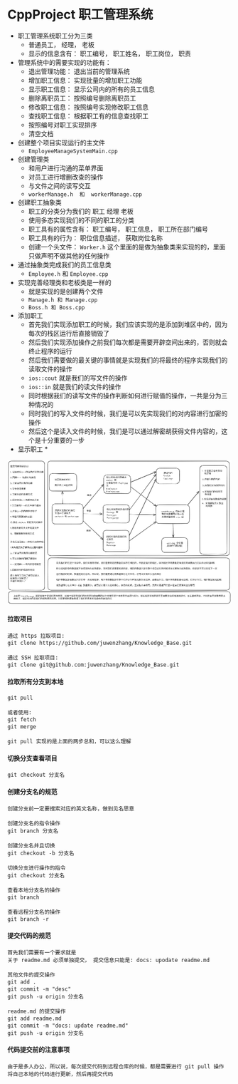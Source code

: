 # CppProject 职工管理系统

* 职工管理系统职工分为三类
  * 普通员工， 经理， 老板
  * 显示的信息含有： 职工编号， 职工姓名， 职工岗位， 职责
* 管理系统中的需要实现的功能有：
  * 退出管理功能： 退出当前的管理系统
  * 增加职工信息： 实现批量的增加职工功能
  * 显示职工信息： 显示公司内的所有的员工信息
  * 删除离职员工： 按照编号删除离职员工
  * 修改职工信息： 按照编号实现修改职工信息
  * 查找职工信息： 根据职工有的信息查找职工
  * 按照编号对职工实现排序
  * 清空文档
* 创建整个项目实现运行的主文件
  * `EmployeeManageSystemMain.cpp`
* 创建管理类
  * 和用户进行沟通的菜单界面
  * 对员工进行增删改查的操作
  * 与文件之间的读写交互
  * `workerManage.h  和  workerManage.cpp`
* 创建职工抽象类
  * 职工的分类分为我们的 职工 经理 老板
  * 使用多态实现我们的不同的职工的分类
  * 职工具有的属性含有： 职工编号， 职工信息， 职工所在部门编号
  * 职工具有的行为： 职位信息描述， 获取岗位名称
  * 创建一个头文件： `Worker.h`  这个里面的是做为抽象类来实现的的，里面只做声明不做其他的任何操作
* 通过抽象类完成我们的员工信息类
  * `Employee.h` 和 `Employee.cpp`
* 实现完善经理类和老板类是一样的
  * 就是实现的是创建两个文件
  * `Manage.h 和 Manage.cpp`
  * `Boss.h 和 Boss.cpp`
* 添加职工
  * 首先我们实现添加职工的时候，我们应该实现的是添加到堆区中的，因为每次的栈区运行后直接销毁了
  * 然后我们实现添加操作之前我们每次都是需要开辟空间出来的，否则就会终止程序的运行
  * 然后我们需要做的最关键的事情就是实现我们的将最终的程序实现我们的读取文件的操作
  * `ios::cout` 就是我们的写文件的操作
  * `ios::in` 就是我们的读文件的操作
  * 同时根据我们的读写文件的操作判断如何进行赋值的操作，一共是分为三种情况的
  * 同时我们的写入文件的时候，我们是可以先实现我们的对内容进行加密的操作
  * 然后这个是读入文件的时候，我们是可以通过解密胡获得文件内容的，这个是十分重要的一步
* 显示职工
  * 





<img src="./images.png">



#### 拉取项目

```
通过 https 拉取项目:
git clone https://github.com/juwenzhang/Knowledge_Base.git

通过 SSH 拉取项目:
git clone git@github.com:juwenzhang/Knowledge_Base.git
```

#### 拉取所有分支到本地

```总和
git pull

或者使用:
git fetch
git merge

git pull 实现的是上面的两步总和，可以这么理解
```

#### 切换分支查看项目

```
git checkout 分支名
```

#### 创建分支名的规范

```
创建分支前一定要搜索对应的英文名称，做到见名思意

创建分支名的指令操作
git branch 分支名

创建分支名并且切换
git checkout -b 分支名

切换分支进行操作的指令
git checkout 分支名

查看本地分支名的操作
git branch

查看远程分支名的操作
git branch -r
```

#### 提交代码的规范

```
首先我们需要有一个要求就是
关于 readme.md 必须单独提交， 提交信息只能是: docs: upodate readme.md

其他文件的提交操作
git add .
git commit -m "desc"
git push -u origin 分支名

readme.md 的提交操作
git add readme.md
git commit -m "docs: update readme.md"
git push -u origin 分支名
```

#### 代码提交前的注意事项

```
由于是多人办公，所以说，每次提交代码到远程仓库的时候，都是需要进行 git pull 操作
将自己本地的代码进行更新，然后再提交代码
```



